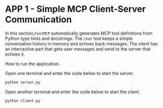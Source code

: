 # APP 1 - Simple MCP Client-Server Communication

In this section,`FastMCP` automatically generates MCP tool definitions from Python type hints and docstrings. The `chat` tool keeps a simple conversation history in memory and echoes back messages. The client has an interractive part that gets user messages and send to the server that echoes it.

How to run the application.

Open one terminal and enter the code below to start the server.

```bash
python server.py
```

Open another terminal and enter the code below to start the client.

```bash
python client.py
```
